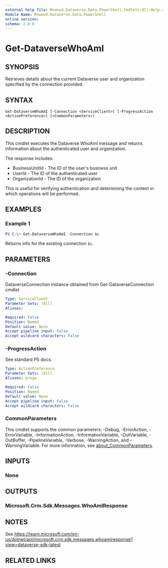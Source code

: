```yaml
---
external help file: Rnwood.Dataverse.Data.PowerShell.Cmdlets.dll-Help.xml
Module Name: Rnwood.Dataverse.Data.PowerShell
online version:
schema: 2.0.0
---
```


# Get-DataverseWhoAmI

## SYNOPSIS
Retrieves details about the current Dataverse user and organization specified by the connection provided.

## SYNTAX

```
Get-DataverseWhoAmI [-Connection <ServiceClient>] [-ProgressAction <ActionPreference>] [<CommonParameters>]
```

## DESCRIPTION

This cmdlet executes the Dataverse WhoAmI message and returns information about the authenticated user and organization.

The response includes:
- BusinessUnitId - The ID of the user's business unit
- UserId - The ID of the authenticated user
- OrganizationId - The ID of the organization

This is useful for verifying authentication and determining the context in which operations will be performed.

## EXAMPLES

### Example 1
```powershell
PS C:\> Get-DataverseWhoAmI -Connection $c
```

Returns info for the existing connection `$c`.

## PARAMETERS

### -Connection
DataverseConnection instance obtained from Get-DataverseConnection cmdlet

```yaml
Type: ServiceClient
Parameter Sets: (All)
Aliases:

Required: False
Position: Named
Default value: None
Accept pipeline input: False
Accept wildcard characters: False
```

### -ProgressAction
See standard PS docs.

```yaml
Type: ActionPreference
Parameter Sets: (All)
Aliases: proga

Required: False
Position: Named
Default value: None
Accept pipeline input: False
Accept wildcard characters: False
```

### CommonParameters
This cmdlet supports the common parameters: -Debug, -ErrorAction, -ErrorVariable, -InformationAction, -InformationVariable, -OutVariable, -OutBuffer, -PipelineVariable, -Verbose, -WarningAction, and -WarningVariable. For more information, see [about_CommonParameters](http://go.microsoft.com/fwlink/?LinkID=113216).

## INPUTS

### None
## OUTPUTS

### Microsoft.Crm.Sdk.Messages.WhoAmIResponse
## NOTES
See https://learn.microsoft.com/en-us/dotnet/api/microsoft.crm.sdk.messages.whoamiresponse?view=dataverse-sdk-latest

## RELATED LINKS
